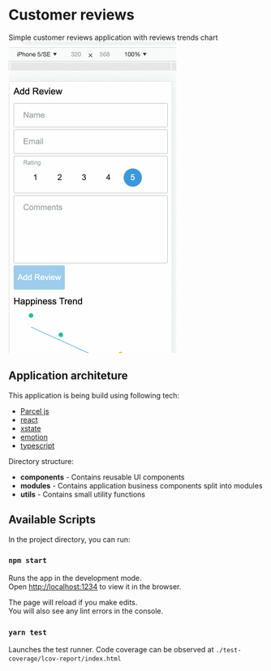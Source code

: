 # Customer reviews

Simple customer reviews application with reviews trends chart
![Demo](./__assets/demo.gif)

## Application architeture

This application is being build using following tech:

- [Parcel js](https://parceljs.org/)
- [react](https://redux.js.org/)
- [xstate](https://xstate.js.org/docs/)
- [emotion](https://emotion.sh/docs/introduction)
- [typescript](https://www.typescriptlang.org/)

Directory structure:

- __components__ - Contains reusable UI components
- __modules__ - Contains application business components split into modules
- __utils__ - Contains small utility functions

## Available Scripts
In the project directory, you can run:

### `npm start`

Runs the app in the development mode.<br />
Open [http://localhost:1234](http://localhost:1234) to view it in the browser.

The page will reload if you make edits.<br />
You will also see any lint errors in the console.


### `yarn test`

Launches the test runner. Code coverage can be observed at `./test-coverage/lcov-report/index.html`
